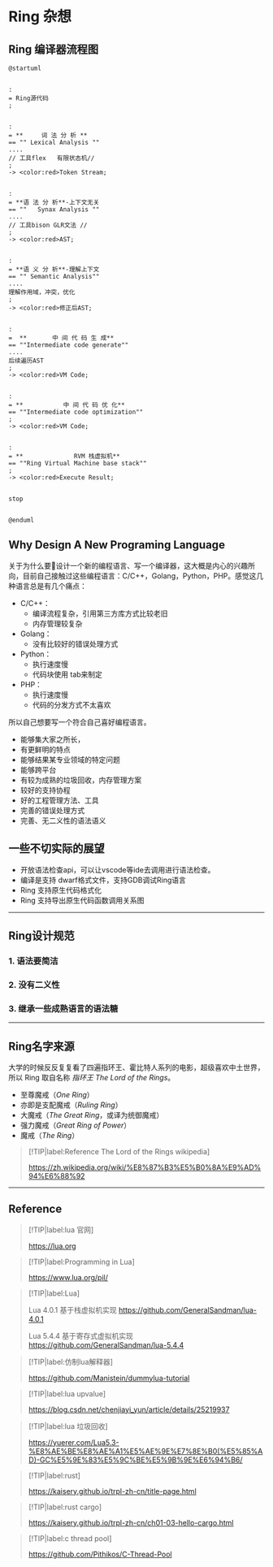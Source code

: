 # Ring 杂想


## Ring 编译器流程图

```plantuml
@startuml


:
= Ring源代码
;


:
= **     词 法 分 析 **
== "" Lexical Analysis ""
....
// 工具flex   有限状态机//
;
-> <color:red>Token Stream;


:
= **语 法 分 析**-上下文无关
== ""   Synax Analysis ""
....
// 工具bison GLR文法 //
;
-> <color:red>AST;


:
= **语 义 分 析**-理解上下文
== "" Semantic Analysis""
....
理解作用域，冲突，优化
;
-> <color:red>修正后AST;


:
=  **       中 间 代 码 生 成**
== ""Intermediate code generate""
....
后续遍历AST
;
-> <color:red>VM Code;


:
= **           中 间 代 码 优 化**
== ""Intermediate code optimization""
;
-> <color:red>VM Code;


:
= **              RVM 栈虚拟机**
== ""Ring Virtual Machine base stack""
;
-> <color:red>Execute Result;


stop


@enduml
```


## Why Design A New Programing Language


关于为什么要设计一个新的编程语言、写一个编译器，这大概是内心的兴趣所向，目前自己接触过这些编程语言：C/C++，Golang，Python，PHP。感觉这几种语言总是有几个痛点：

- C/C++：
  - 编译流程复杂，引用第三方库方式比较老旧
  - 内存管理较复杂
- Golang：
  - 没有比较好的错误处理方式
- Python：
  - 执行速度慢
  - 代码块使用 tab来制定
- PHP：
  - 执行速度慢
  - 代码的分发方式不太喜欢

所以自己想要写一个符合自己喜好编程语言。
- 能够集大家之所长，
- 有更鲜明的特点
- 能够结果某专业领域的特定问题
- 能够跨平台
- 有较为成熟的垃圾回收，内存管理方案
- 较好的支持协程
- 好的工程管理方法、工具
- 完善的错误处理方式
- 完善、无二义性的语法语义


## 一些不切实际的展望

- 开放语法检查api，可以让vscode等ide去调用进行语法检查。
- 编译是支持 dwarf格式文件，支持GDB调试Ring语言
- Ring 支持原生代码格式化
- Ring 支持导出原生代码函数调用关系图


-------------------

##  Ring设计规范 

### 1. 语法要简洁

### 2. 没有二义性

### 3. 继承一些成熟语言的语法糖


-------------------


## Ring名字来源

大学的时候反反复复看了四遍指环王、霍比特人系列的电影，超级喜欢中土世界，所以 Ring 取自名称 *指环王 The Lord of the Rings*。

- 至尊魔戒（*One Ring*）
- 亦即是支配魔戒（*Ruling Ring*）
- 大魔戒（*The Great Ring*，或译为统御魔戒）
- 强力魔戒（*Great Ring of Power*）
- 魔戒（*The Ring*）


> [!TIP|label:Reference The Lord of the Rings wikipedia]
> 
> https://zh.wikipedia.org/wiki/%E8%87%B3%E5%B0%8A%E9%AD%94%E6%88%92



---------------------


## Reference

> [!TIP|label:lua 官网]
> 
> https://lua.org


> [!TIP|label:Programming in Lua]
> 
> https://www.lua.org/pil/



> [!TIP|label:Lua]
> 
> Lua 4.0.1 基于栈虚拟机实现
> https://github.com/GeneralSandman/lua-4.0.1
> 
> Lua 5.4.4 基于寄存式虚拟机实现
> https://github.com/GeneralSandman/lua-5.4.4



> [!TIP|label:仿制lua解释器]
> 
> https://github.com/Manistein/dummylua-tutorial


> [!TIP|label:lua upvalue]
> 
> https://blog.csdn.net/chenjiayi_yun/article/details/25219937



> [!TIP|label:lua 垃圾回收]
> 
> https://yuerer.com/Lua5.3-%E8%AE%BE%E8%AE%A1%E5%AE%9E%E7%8E%B0(%E5%85%AD)-GC%E5%9E%83%E5%9C%BE%E5%9B%9E%E6%94%B6/




> [!TIP|label:rust]
> 
> https://kaisery.github.io/trpl-zh-cn/title-page.html


> [!TIP|label:rust cargo]
> 
> https://kaisery.github.io/trpl-zh-cn/ch01-03-hello-cargo.html


> [!TIP|label:c thread pool]
> 
> https://github.com/Pithikos/C-Thread-Pool

